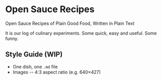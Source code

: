 # Open Sauce Recipes

Open Sauce Recipes of Plain Good Food, Written in Plain Text

It is our log of culinary experiments. Some quick, easy and
useful. Some funny.

## Style Guide (WIP)
- One dish, one `.md` file
- Images -- 4:3 aspect ratio (e.g. 640×427)




